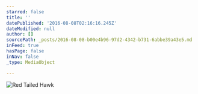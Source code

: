 ```yaml
---
starred: false
title: ''
datePublished: '2016-08-08T02:16:16.245Z'
dateModified: null
author: []
sourcePath: _posts/2016-08-08-b00e4b96-97d2-4342-b731-6abbe39a43e5.md
inFeed: true
hasPage: false
inNav: false
_type: MediaObject

---
```

![Red Tailed Hawk ](https://the-grid-user-content.s3-us-west-2.amazonaws.com/1529ab39-6a95-4686-9ee0-fed4339b3913.jpg)